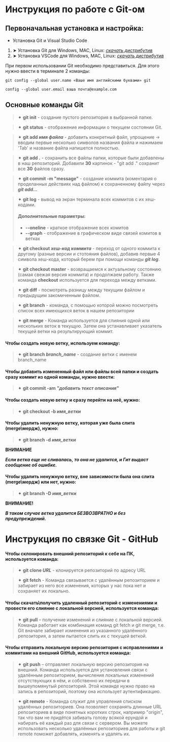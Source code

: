 # Инструкция по работе с Git-ом

## Первоначальная установка и настройка:
* Установка Git и Visual Studio Code
1. ➤ Установка Git для Windows, MAC, Linux: [<u>*скачать дистрибутив*</u>](https://git-scm.com/downloads "Перейти на сайт для скачивания")
2. ➤ Установка VSCode для Windows, MAC, Linux: [<u>*скачать дистрибутив*</u>](https://code.visualstudio.com/Download "Перейти на сайт для скачивания") 

При первом использовании Git необходимо представиться.
Для этого нужно ввести в терминале 2 команды:
```
git config --global user.name «Ваше имя английскими буквами» git
```
```
config --global user.email ваша почта@example.com
```

## Основные команды Git

> ✦ **git init** - создание пустого репозитория в выбранной папке.

> ✦ **git status** - отображение информации о текущем состоянии Git.

> ✦ **git add *имя файла*** - добавить конкретный файл, упрощение -> вводим первые несколько символов названия файла и нажимаем 'Tab' и название файла напишется полностью.

> ✦ **git add .** - сохранить все файлы папки, которые были добавлены в наш репозиторий. Добавили **30** картинок - "git add ." сохранит все **30** файлов сразу.

> ✦ **git commit -m "message"** - создание коммита (коментария о проделанных действиях над файлом) к сохраненному файлу через ***git add...***

> ✦ **git log** - вывод на экран терминала всех коммитов с их хеш-кодами.
>#### Дополнительные параметры:
>* **--oneline** - краткое отображение всех комитов
>* **--graph** - отображение в графическом виде связей комитов в ветках

> ✦ **git checkout *хеш-код коммита*** - переход от одного коммита к другому (разные версии и стотояния файлов), добавив первые 4 символа хеш-кода, который берем при помощи команды ***git log***.

> ✦ **git checkout master** - возвращаемся к актуальному состоянию (самая свежая версия коммита) и продолжаем работу. Также команда **checkout** используется для перехода между ветками.

> ✦ **git diff** - посмотреть разницу между текущим файлом и предыдущим закомиченным файлом.

> ✦ **git branch** - команда, с помощью которой можно посмотреть список всех имеющихся веток в нашем репозитории

> ✦ **git merge** -
Команда используется для слияния одной или нескольких веток в текущую. Затем она устанавливает указатель текущей ветки на результирующий коммит.

#### Чтобы создать новую ветку, используем команду:
> ✦ **git branch *branch_name*** - создание ветки с именем branch_name

#### Чтобы добавить измененный файл или файлы всей папки и создать сразу коммит из одной команды, нужно ввести:

> ✦ **git commit -am *"добавить текст описания"***

#### Чтобы создать новую ветку и сразу перейти на неё, нужно:

> ✦ **git checkout -b *имя_ветки***

#### Чтобы удалить ненужную ветку, которая уже была слита (merge\мердж), нужно:
> ✦ **git branch -d *имя_ветки***

**ВНИМАНИЕ**

***Если ветка еще не сливалась, то она не удалится, и Гит выдаст сообщение об ошибке.***

#### Чтобы удалить ненужную ветку, вне зависимости была она слита (merge\мердж) или нет, нужно:
> ✦ **git branch -D *имя_ветки***

**ВНИМАНИЕ!**

***В таком случае ветка удалится БЕЗВОЗВРАТНО и без предупреждений.***

# Инструкция по связке Git - GitHub

#### Чтобы склонировать внешний репозиторий к себе на ПК, используется команда:

> ✦ **git clone *URL*** - клонируется репозиторий по адресу URL

> ✦ **git fetch** - Команда связывается с удалённым репозиторием и забирает из него все изменения, которых у нас пока нет и сохраняет их локально.

#### Чтобы скачать\получить удаленный репозиторий с изменениями и провести его слияние с локальной версией, используется команда:

> ✦ **git pull** – получение изменений и слияние с локальной версией. Команда работает как комбинация команд git fetch и git merge, т.е. Git вначале забирает изменения из указанного удалённого репозитория, а затем пытается слить их с текущей веткой.

#### Чтобы отправить локальную версию репозитория с исправлениями и коммитами на внешний GitHub, используется команда:
> ✦ **git push** – отправляет локальную версию репозитория на внешний. Команда используется для установления связи с удалённым репозиторием, вычисления локальных изменений отсутствующих в нём, и собственно их передачи в вышеупомянутый репозиторий. Этой команде нужно право на запись в репозиторий, поэтому она использует аутентификацию.

> ✦ **git remote** - Команда служит для управления списком удалённых репозиториев. Она позволяет сохранять длинные URL репозиториев в виде понятных коротких строк, например "origin", так что вам не придётся забивать голову всякой ерундой и набирать её каждый раз для связи с сервером. Вы можете использовать несколько удалённых репозиториев для работы и git remote поможет добавлять, изменять и удалять их.

